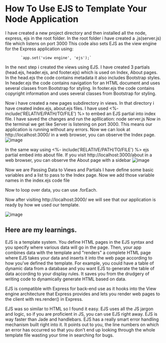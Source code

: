 # How To Use EJS to Template Your Node Application
I have created a new project directory and then installed all the node, express, ejs in the root folder.
In the root folder i have created a .js(server.js) file which listens on port 3000
This code also sets EJS as the view engine for the Express application using:
           
           `app.set('view engine', 'ejs');`
 
 In the next step i created the views using EJS.
 I have created 3 partials (head.ejs, header.ejs, and footer.ejs) which is used on Index, About pages.
 In the head.ejs the code contains metadata it also includes Bootstrap styles.
 In header.ejs the code contains navigation for an HTML document and uses several classes from Bootstrap for styling.
 In footer.ejs the code contains copyright information and uses several classes from Bootstrap for styling.
 
 Now i have created a new pages subdirectory in views. In that directory i have created index.ejs, about.ejs files.
 I have used <%- include('RELATIVE/PATH/TO/FILE') %> to embed an EJS partial into index file.
 I have saved the changes and run the aplllication: node server.js 
 Now in the terminal we get like Server is listening on port 3000. This means our application is running without any errors.
 Now we can look at http://localhost:3000/ in a web browser, you can observe the Index page.
  ![image](https://user-images.githubusercontent.com/78608904/138869195-a92d3f32-d8a9-4029-a006-82aa7f4358a3.png)

 
In the same way using  <%- include('RELATIVE/PATH/TO/FILE') %> ejs partial embed into about file.
If you visit http://localhost:3000/about in a web browser, you can observe the About page with a sidebar
  ![image](https://user-images.githubusercontent.com/78608904/138869506-32481a31-20bb-4058-81a2-fbb76cd719b6.png)

Now we are Passing Data to Views and Partials
I have define some basic variables and a list to pass to the Index page.
Now we add those variable names  in the index.ejs code file 

Now to  loop over data, you can use .forEach.

Now after visiting http://localhost:3000/ we will see that our application is ready by how we used our template.

![image](https://user-images.githubusercontent.com/78608904/138872917-2c58058f-d79b-446c-abf5-e2eaa7d89b9a.png)


## Here are my learnings.

EJS is a template system. You define HTML pages in the EJS syntax and you specify where various data will go in the page. Then, your app combines data with the template and "renders" a complete HTML page where EJS takes your data and inserts it into the web page according to how you've defined the template. For example, you could have a table of dynamic data from a database and you want EJS to generate the table of data according to your display rules. It saves you from the drudgery of writing code to dynamically generate HTML based on data.

EJS is compatible with Express for back-end use as it hooks into the View engine architecture that Express provides and lets you render web pages to the client with res.render() in Express.

EJS was so similar to HTML so I found it easy.
EJS uses all the JS jargon and logic, so if you are proficient in JS, you can use EJS right away.
EJS is way faster than Jade and handlebars.
EJS has a really smart error handling mechanism built right into it. It points out to you, the line numbers on which an error has occurred so that you don’t end up looking through the whole template file wasting your time in searching for bugs.

